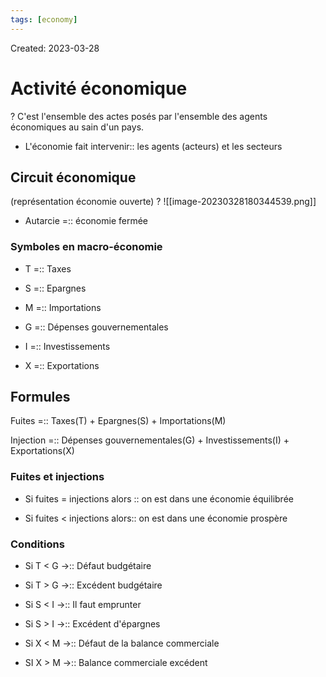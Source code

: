 ```yaml
---
tags: [economy]
---
```

Created: 2023-03-28

# Activité économique
?
C'est l'ensemble des actes posés par l'ensemble des agents économiques au sain d'un pays.
<!--SR:!2023-12-16,89,150-->

- L'économie fait intervenir:: les agents (acteurs) et les secteurs
<!--SR:!2023-12-08,132,230-->

## Circuit économique
(représentation économie ouverte)
?
![[image-20230328180344539.png]]
<!--SR:!2023-12-11,158,250-->

- Autarcie =:: économie fermée
<!--SR:!2023-11-14,56,270-->

### Symboles en macro-économie
- T =:: Taxes
<!--SR:!2023-11-28,171,310-->
- S =:: Epargnes
<!--SR:!2024-01-05,198,310-->
- M =:: Importations
<!--SR:!2024-02-28,257,330-->
- G =:: Dépenses gouvernementales
<!--SR:!2023-11-14,161,310-->
- I =:: Investissements
<!--SR:!2023-12-07,179,310-->
- X =:: Exportations
<!--SR:!2024-04-23,300,330-->

## Formules
Fuites =:: Taxes(T) + Epargnes(S) + Importations(M)
<!--SR:!2023-11-01,80,230-->
Injection =:: Dépenses gouvernementales(G) + Investissements(I) + Exportations(X)
<!--SR:!2024-01-14,117,221-->

### Fuites et injections
- Si fuites = injections alors :: on est dans une économie équilibrée
<!--SR:!2024-03-25,231,270-->
- Si fuites < injections alors:: on est dans une économie prospère
<!--SR:!2024-03-27,231,270-->

### Conditions
- Si T < G $\rightarrow$:: Défaut budgétaire
<!--SR:!2024-01-29,175,230-->
- Si T > G $\rightarrow$:: Excédent budgétaire
<!--SR:!2023-12-31,170,250-->
- Si S < I $\rightarrow$:: Il faut emprunter
<!--SR:!2023-10-04,106,230-->
- Si S > I $\rightarrow$:: Excédent d'épargnes
<!--SR:!2023-10-22,126,250-->
- Si X < M $\rightarrow$:: Défaut de la balance commerciale
<!--SR:!2023-11-10,138,250-->
- SI X > M $\rightarrow$:: Balance commerciale excédent
<!--SR:!2023-09-29,112,250-->